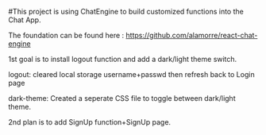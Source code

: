 #This project is using ChatEngine to build customized functions into the Chat App.

The foundation can be found here : https://github.com/alamorre/react-chat-engine

1st goal is to install logout function and add a dark/light theme switch.

logout: cleared local storage username+passwd then refresh back to Login page

dark-theme: Created a seperate CSS file to toggle between dark/light theme.

2nd plan is to add SignUp function+SignUp page.
